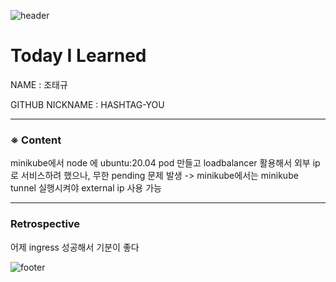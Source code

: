![header](https://capsule-render.vercel.app/api?type=soft&color=084B8A&height=20&section=header)
# Today I Learned

NAME : 조태규

GITHUB NICKNAME : HASHTAG-YOU

---

### ※ Content

minikube에서 node 에 ubuntu:20.04 pod 만들고 loadbalancer 활용해서 외부 ip로 서비스하려 했으나, 무한 pending 문제 발생 -> minikube에서는 minikube tunnel 실행시켜야 external ip 사용 가능

---

### Retrospective

어제 ingress 성공해서 기분이 좋다

![footer](https://capsule-render.vercel.app/api?type=soft&color=084B8A&height=20&section=footer)
